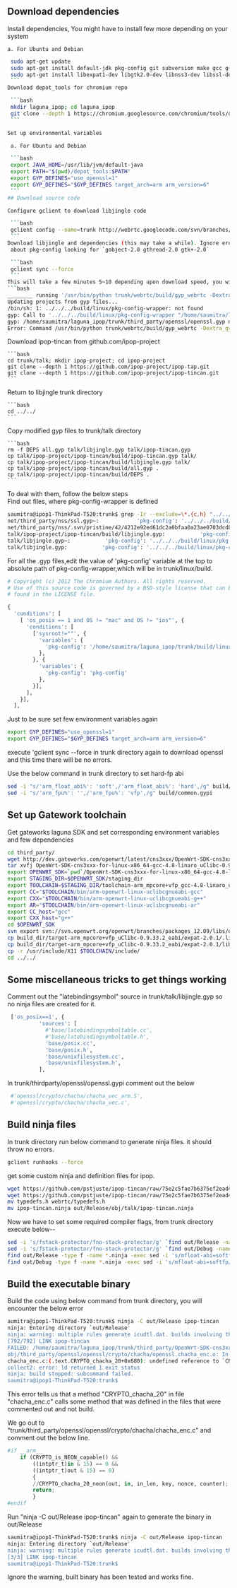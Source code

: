 ## Download dependencies

  Install dependencies, You might have to install few more depending on your system

    a. For Ubuntu and Debian
  
   ```bash
    sudo apt-get update
    sudo apt-get install default-jdk pkg-config git subversion make gcc g++ python
    sudo apt-get install libexpat1-dev libgtk2.0-dev libnss3-dev libssl-dev 
    ```
  Download depot_tools for chromium repo
  
    ```bash
    mkdir laguna_ipop; cd laguna_ipop
    git clone --depth 1 https://chromium.googlesource.com/chromium/tools/depot_tools.git
    ```  

  Set up environmental variables

    a. For Ubuntu and Debian

    ```bash
    export JAVA_HOME=/usr/lib/jvm/default-java
    export PATH="$(pwd)/depot_tools:$PATH"
    export GYP_DEFINES="use_openssl=1"
    export GYP_DEFINES="$GYP_DEFINES target_arch=arm arm_version=6"
    ```
## Download source code

  Configure gclient to download libjingle code

    ```bash
    gclient config --name=trunk http://webrtc.googlecode.com/svn/branches/3.52
    ```  
  Download libjingle and dependencies (this may take a while). Ignore eror messages 
    about pkg-config looking for `gobject-2.0 gthread-2.0 gtk+-2.0`

    ```bash
    gclient sync --force
    ```  
This will take a few minutes 5~10 depending upon download speed, you will encounter the following errors, ignore them for the moment--
```bash
________ running '/usr/bin/python trunk/webrtc/build/gyp_webrtc -Dextra_gyp_flag=0' in '/home/saumitra/laguna_ipop'
Updating projects from gyp files...
/bin/sh: 1: ../../../build/linux/pkg-config-wrapper: not found
gyp: Call to '../../../build/linux/pkg-config-wrapper "/home/saumitra/laguna_ipop/trunk/arm-sysroot" "arm" --libs-only-L --libs-only-other nss' returned exit status 127.
gyp: /home/saumitra/laguna_ipop/trunk/third_party/openssl/openssl.gyp not found (cwd: /home/saumitra/laguna_ipop)
Error: Command /usr/bin/python trunk/webrtc/build/gyp_webrtc -Dextra_gyp_flag=0 returned non-zero exit status   in /home/saumitra/laguna_ipop

```  
  Download ipop-tincan from github.com/ipop-project

    ```bash
    cd trunk/talk; mkdir ipop-project; cd ipop-project
    git clone --depth 1 https://github.com/ipop-project/ipop-tap.git
    git clone --depth 1 https://github.com/ipop-project/ipop-tincan.git
    ```  
  Return to libjingle trunk directory

    ```bash
    cd ../../
    ```

  Copy modified gyp files to trunk/talk directory

    ```bash
    rm -f DEPS all.gyp talk/libjingle.gyp talk/ipop-tincan.gyp
    cp talk/ipop-project/ipop-tincan/build/ipop-tincan.gyp talk/
    cp talk/ipop-project/ipop-tincan/build/libjingle.gyp talk/
    cp talk/ipop-project/ipop-tincan/build/all.gyp .
    cp talk/ipop-project/ipop-tincan/build/DEPS .
    ```  
To deal with them, follow the below steps  
 Find out files, where pkg-config-wrapper is defined  
```bash
saumitra@ipop1-ThinkPad-T520:trunk$ grep -Ir --exclude=\*.{c,h} "../../../build/linux/pkg-config-wrapper" *
net/third_party/nss/ssl.gyp~:            'pkg-config': '../../../build/linux/pkg-config-wrapper "<(sysroot)" "<(target_arch)"',
net/third_party/nss/.svn/pristine/42/4212e92ed61dc2a0bfaa0a23ae0703dcd811161c.svn-base~:            'pkg-config': '../../../build/linux/pkg-config-wrapper "<(sysroot)" "<(target_arch)"',
talk/ipop-project/ipop-tincan/build/libjingle.gyp:           'pkg-config': '../../../build/linux/pkg-config-wrapper "<(sysroot)" "<(target_arch)"',
talk/libjingle.gyp~:           'pkg-config': '../../../build/linux/pkg-config-wrapper "<(sysroot)" "<(target_arch)"',
talk/libjingle.gyp:           'pkg-config': '../../../build/linux/pkg-config-wrapper "<(sysroot)" "<(target_arch)"',
```   
  
 For all the .gyp files,edit the value of 'pkg-config' variable at the top to absolute path of pkg-config-wrapper,which will be in trunk/linux/build.  
```python
# Copyright (c) 2012 The Chromium Authors. All rights reserved.
# Use of this source code is governed by a BSD-style license that can be
# found in the LICENSE file.

{
  'conditions': [
    [ 'os_posix == 1 and OS != "mac" and OS != "ios"', {
      'conditions': [
        ['sysroot!=""', {
          'variables': {
            'pkg-config': '/home/saumitra/laguna_ipop/trunk/build/linux/pkg-config-wrapper "<(sysroot)" "<(target_arch)"',
          },
        }, {
          'variables': {
            'pkg-config': 'pkg-config'
          },
        }],
      ],
    }],
  ],  
```    
  
 Just to be sure set few environment variables again  
```bash
export GYP_DEFINES="use_openssl=1"
export GYP_DEFINES="$GYP_DEFINES target_arch=arm arm_version=6" 
```  
 
execute 'gclient sync --force in trunk directory again to download openssl and this time there will be no errors. 

 Use the below command  in trunk directory to set hard-fp abi   
```bash
sed -i "s/'arm_float_abi%': 'soft',/'arm_float_abi%': 'hard',/g" build/common.gypi
sed -i "s/'arm_fpu%': '',/'arm_fpu%': 'vfp',/g" build/common.gypi
```    
## Set up Gatework toolchain  

 Get gateworks laguna SDK and set corresponding environment variables and few dependencies
```bash
cd third_party/
wget http://dev.gateworks.com/openwrt/latest/cns3xxx/OpenWrt-SDK-cns3xxx-for-linux-x86_64-gcc-4.8-linaro_uClibc-0.9.33.2.tar.bz2
tar xvfj OpenWrt-SDK-cns3xxx-for-linux-x86_64-gcc-4.8-linaro_uClibc-0.9.33.2.tar.bz2 
export OPENWRT_SDK=`pwd`/OpenWrt-SDK-cns3xxx-for-linux-x86_64-gcc-4.8-linaro_uClibc-0.9.33.2
export STAGING_DIR=$OPENWRT_SDK/staging_dir
export TOOLCHAIN=$STAGING_DIR/toolchain-arm_mpcore+vfp_gcc-4.8-linaro_uClibc-0.9.33.2_eabi
export CC="$TOOLCHAIN/bin/arm-openwrt-linux-uclibcgnueabi-gcc"
export CXX="$TOOLCHAIN/bin/arm-openwrt-linux-uclibcgnueabi-g++"
export AR="$TOOLCHAIN/bin/arm-openwrt-linux-uclibcgnueabi-ar"
export CC_host="gcc"
export CXX_host="g++"
cd $OPENWRT_SDK
svn export svn://svn.openwrt.org/openwrt/branches/packages_12.09/libs/expat package/expat; make
cp build_dir/target-arm_mpcore+vfp_uClibc-0.9.33.2_eabi/expat-2.0.1/.libs/libexpat.a $TOOLCHAIN/lib
cp build_dir/target-arm_mpcore+vfp_uClibc-0.9.33.2_eabi/expat-2.0.1/lib/*.h $TOOLCHAIN/include/
cp -r /usr/include/X11 $TOOLCHAIN/include/
cd ../../
```    
## Some miscellaneous tricks to get things working  

 Comment out the "latebindingsymbol" source in trunk/talk/libjingle.gyp so no ninja files are created for it.
```python
 ['os_posix==1', {
          'sources': [
            #'base/latebindingsymboltable.cc',
            #'base/latebindingsymboltable.h',
            'base/posix.cc',
            'base/posix.h',
            'base/unixfilesystem.cc',
            'base/unixfilesystem.h',
          ],
```  

 In trunk/thirdparty/openssl/openssl.gypi comment out the below  
```python
 #'openssl/crypto/chacha/chacha_vec_arm.S',
 #'openssl/crypto/chacha/chacha_vec.c',
```   
## Build ninja files  
 
 In trunk directory run below command to generate ninja files. it should throw no errors.
```bash
gclient runhooks --force
```  
 get some custom ninja and definition files for ipop.  
```bash
wget https://github.com/pstjuste/ipop-tincan/raw/75e2c5fae7b6375ef2ead4a93595275492a6a259/build/typedefs.h
wget https://github.com/pstjuste/ipop-tincan/raw/75e2c5fae7b6375ef2ead4a93595275492a6a259/build/ipop-tincan.ninja
mv typedefs.h webrtc/typedefs.h
mv ipop-tincan.ninja out/Release/obj/talk/ipop-tincan.ninja
```   
 Now we have to set some required compiler flags, from trunk directory execute below--
```bash
sed -i 's/fstack-protector/fno-stack-protector/g' `find out/Release -name *.ninja`
sed -i 's/fstack-protector/fno-stack-protector/g' `find out/Debug -name *.ninja`
find out/Release -type f -name *.ninja -exec sed -i 's/mfloat-abi=softfp/mfloat-abi=hard/g' {} +
find out/Debug -type f -name *.ninja -exec sed -i 's/mfloat-abi=softfp/mfloat-abi=hard/g' {} +
```   
## Build the executable binary  
 
 Build the code using below command from trunk directory, you will encounter the below error
```bash
aumitra@ipop1-ThinkPad-T520:trunk$ ninja -C out/Release ipop-tincan
ninja: Entering directory `out/Release'
ninja: warning: multiple rules generate icudtl.dat. builds involving this target will not be correct; continuing anyway
[792/792] LINK ipop-tincan
FAILED: /home/saumitra/laguna_ipop/trunk/third_party/OpenWrt-SDK-cns3xxx-for-linux-x86_64-gcc-4.8-linaro_uClibc-0.9.33.2/staging_dir/toolchain-arm_mpcore+vfp_gcc-4.8-linaro_uClibc-0.9.33.2_eabi/bin/arm-openwrt-linux-uclibcgnueabi-g++ -Wl,--fatal-warnings -Wl,-z,now -Wl,-z,relro -pthread -Wl,-z,noexecstack -fPIC -Wl,-O1 -Wl,--as-needed -Wl,--gc-sections -o ipop-tincan -Wl,--start-group obj/talk/ipop-project/ipop-tincan/src/ipop-tincan.tincan.o obj/talk/ipop-project/ipop-tincan/src/ipop-tincan.tincanconnectionmanager.o obj/talk/ipop-project/ipop-tincan/src/ipop-tincan.xmppnetwork.o obj/talk/ipop-project/ipop-tincan/src/ipop-tincan.controlleraccess.o obj/talk/ipop-project/ipop-tincan/src/ipop-tincan.tincanxmppsocket.o obj/talk/ipop-project/ipop-tincan/src/ipop-tincan.tincan_utils.o obj/talk/xmpp/ipop-tincan.jingleinfotask.o obj/third_party/openssl/libopenssl.a obj/talk/libjingle_p2p.a obj/third_party/jsoncpp/libjsoncpp.a obj/talk/libipop-tap.a obj/third_party/libsrtp/libsrtp.a obj/talk/libjingle.a  -Wl,--end-group -ldl -lrt -lexpat
obj/third_party/openssl/openssl/crypto/chacha/openssl.chacha_enc.o: In function `CRYPTO_chacha_20':
chacha_enc.c:(.text.CRYPTO_chacha_20+0x680): undefined reference to `CRYPTO_chacha_20_neon'
collect2: error: ld returned 1 exit status
ninja: build stopped: subcommand failed.
saumitra@ipop1-ThinkPad-T520:trunk$ 
```  
This error tells us that a method "CRYPTO_chacha_20" in file "chacha_enc.c" calls some method that was defined in the files that were commented out and not build.  
  
 We go out to "trunk/third_party/openssl/openssl/crypto/chacha/chacha_enc.c" and comment out the below line.  
```python
#if __arm__
	if (CRYPTO_is_NEON_capable() &&
	    ((intptr_t)in & 15) == 0 &&
	    ((intptr_t)out & 15) == 0)
		{
		//CRYPTO_chacha_20_neon(out, in, in_len, key, nonce, counter);
		return;
		}
#endif
```  
 Run "ninja -C out/Release ipop-tincan" again to generate the binary in out/Release
```bash
saumitra@ipop1-ThinkPad-T520:trunk$ ninja -C out/Release ipop-tincan
ninja: Entering directory `out/Release'
ninja: warning: multiple rules generate icudtl.dat. builds involving this target will not be correct; continuing anyway
[3/3] LINK ipop-tincan
saumitra@ipop1-ThinkPad-T520:trunk$ 
```  
Ignore the warning, built binary has been tested and works fine.